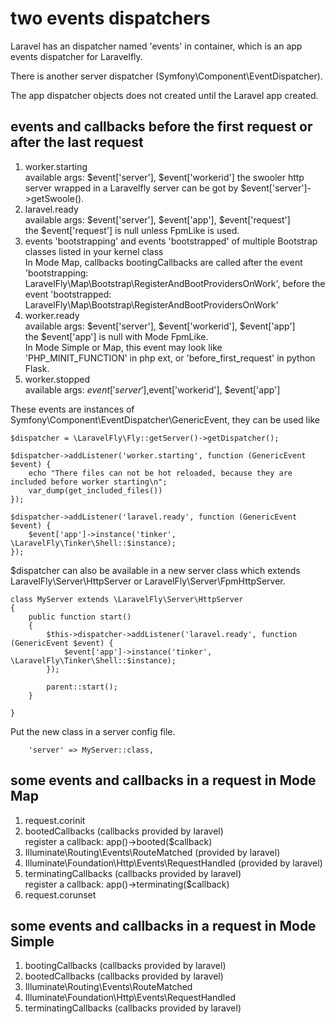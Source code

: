 # two events dispatchers

Laravel has an dispatcher  named 'events' in container,  which is an app events dispatcher for Laravelfly.

There is  another server dispatcher (Symfony\Component\EventDispatcher).

The app dispatcher objects does not created until the Laravel app created.

## events and callbacks before the first request or after the last request

1. worker.starting  
available args: $event['server'], $event['workerid']
the swooler http server wrapped in a Laravelfly server can be got by $event['server']->getSwoole().
1. laravel.ready  
available args: $event['server'], $event['app'], $event['request']  
the $event['request'] is null unless FpmLike is used.
1. events 'bootstrapping' and events 'bootstrapped' of multiple Bootstrap classes listed in your kernel class  
In Mode Map, callbacks bootingCallbacks are called after the event 'bootstrapping: LaravelFly\Map\Bootstrap\RegisterAndBootProvidersOnWork', before the event 'bootstrapped: LaravelFly\Map\Bootstrap\RegisterAndBootProvidersOnWork'
1. worker.ready  
available args: $event['server'], $event['workerid'], $event['app']  
the $event['app'] is null with Mode FpmLike.  
In Mode Simple or Map, this event may look like 'PHP_MINIT_FUNCTION' in php ext, or 'before_first_request' in python Flask.
1. worker.stopped  
available args: $event['server'] ,$event['workerid'], $event['app']

These events are instances of Symfony\Component\EventDispatcher\GenericEvent, they can be used like
```
$dispatcher = \LaravelFly\Fly::getServer()->getDispatcher();

$dispatcher->addListener('worker.starting', function (GenericEvent $event) {
    echo "There files can not be hot reloaded, because they are included before worker starting\n";
    var_dump(get_included_files())
});

$dispatcher->addListener('laravel.ready', function (GenericEvent $event) {
    $event['app']->instance('tinker', \LaravelFly\Tinker\Shell::$instance);
});
```
$dispatcher can also be available in a new server class which extends LaravelFly\Server\HttpServer or LaravelFly\Server\FpmHttpServer. 
```
class MyServer extends \LaravelFly\Server\HttpServer
{
    public function start()
    {
        $this->dispatcher->addListener('laravel.ready', function (GenericEvent $event) {
            $event['app']->instance('tinker', \LaravelFly\Tinker\Shell::$instance);
        });

        parent::start();
    }

}
```
Put the new class in a server config file.
```
    'server' => MyServer::class,
```


## some events and callbacks in a request in Mode Map

1. request.corinit  
1. bootedCallbacks (callbacks provided by laravel)  
register a callback: app()->booted($callback)
1. Illuminate\Routing\Events\RouteMatched  (provided by laravel)
1. Illuminate\Foundation\Http\Events\RequestHandled  (provided by laravel)
1. terminatingCallbacks (callbacks provided by laravel)  
register a callback: app()->terminating($callback)
1. request.corunset


##  some events and callbacks in a request in Mode Simple

1. bootingCallbacks (callbacks provided by laravel)  
1. bootedCallbacks (callbacks provided by laravel)  
1. Illuminate\Routing\Events\RouteMatched
1. Illuminate\Foundation\Http\Events\RequestHandled
1. terminatingCallbacks (callbacks provided by laravel)  
 
